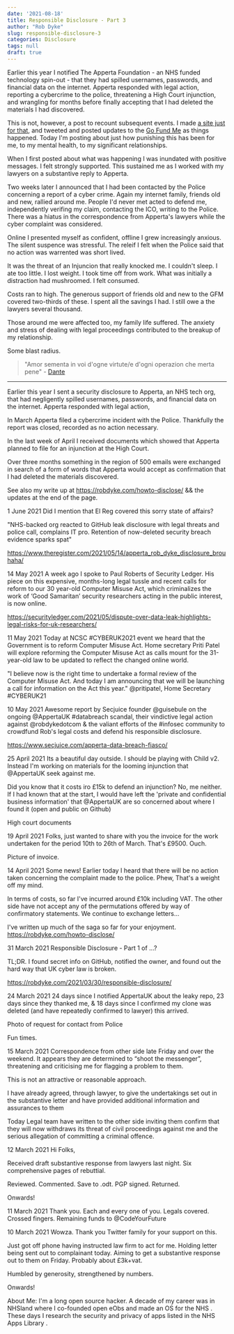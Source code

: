 ```yaml
---
date: '2021-08-18'
title: Responsible Disclosure - Part 3
author: "Rob Dyke"
slug: responsible-disclosure-3
categories: Disclosure
tags: null
draft: true
---
```


Earlier this year I notified The Apperta Foundation - an NHS funded technology spin-out - that they had spilled usernames, passwords, and financial data on the internet. Apperta responded with legal action, reporting a cybercrime to the police, threatening a High Court injunction, and wrangling for months before finally accepting that I had deleted the materials I had discovered.

This is not, however, a post to recount subsequent events. I made [a site just for that](https://robdyke.com/howto-disclose/), and tweeted and posted updates to the [Go Fund Me](https://www.gofundme.com/f/responsible-rob) as things happened. Today I'm posting about just how punishing this has been for me, to my mental health, to my significant relationships.

When I first posted about what was happening I was inundated with positive messages. I felt strongly supported. This sustained me as I worked with my lawyers on a substantive reply to Apperta.

Two weeks later I announced that I had been contacted by the Police concerning a report of a cyber crime. Again my internet family, friends old and new, rallied around me. People I'd never met acted to defend me, independently verifing my claim, contacting the ICO, writing to the Police. There was a hiatus in the correspondence from Apperta's lawyers while the cyber complaint was considered.

Online I presented myself as confident, offline I grew increasingly anxious. The silent suspence was stressful. The releif I felt when the Police said that no action was warrented was short lived.

It was the threat of an Injuncion that really knocked me. I couldn't sleep. I ate too little. I lost weight. I took time off from work. What was initially a distraction had mushroomed. I felt consumed.

Costs ran to high. The generous support of friends old and new to the GFM covered two-thirds of these. I spent all the savings I had. I still owe a the lawyers several thousand.

Those around me were affected too, my family life suffered. The anxiety and stress of dealing with legal proceedings contributed to the breakup of my relationship.

Some blast radius.

> "Amor sementa in voi d'ogne virtute/e d'ogni operazion che merta pene" - [Dante](https://en.wikipedia.org/wiki/No_good_deed_goes_unpunished)

***


Earlier this year I sent a security disclosure to Apperta, an NHS tech org, that had negligently spilled usernames, passwords, and financial data on the internet. Apperta responded with legal action, 

In March Apperta filed a cybercrime incident with the Police. Thankfully the report was closed, recorded as no action  necessary.

In the last week of April I received documents which showed that Apperta planned to file for an injunction at the High Court.

Over three months something in the region of 500 emails were exchanged in search of a form of words that Apperta would accept as confirmation that I had deleted the materials discovered.

See also my write up at https://robdyke.com/howto-disclose/ &&  the updates at the end of the page.


1 June 2021
Did I mention that El Reg covered this sorry state of affairs?

"NHS-backed org reacted to GitHub leak disclosure with legal threats and police call, complains IT pro.
Retention of now-deleted security breach evidence sparks spat"

https://www.theregister.com/2021/05/14/apperta_rob_dyke_disclosure_brouhaha/

14 May 2021
A week ago I spoke to Paul Roberts of Security Ledger. His piece on this expensive, months-long legal tussle and recent calls for reform to our 30 year-old Computer Misuse Act, which criminalizes the work of ‘Good Samaritan’ security researchers acting in the public interest, is now online.

https://securityledger.com/2021/05/dispute-over-data-leak-highlights-legal-risks-for-uk-researchers/

11 May 2021
Today at NCSC #CYBERUK2021 event we heard that the Government is to reform Computer Misuse Act. Home secretary Priti Patel will explore reforming the Computer Misuse Act as calls mount for the 31-year-old law to be updated to reflect the changed online world.

"I believe now is the right time to undertake a formal review of the Computer Misuse Act. And today I am announcing that we will be launching a call for information on the Act this year." @pritipatel, Home Secretary #CYBERUK21

10 May 2021
Awesome report by Secjuice founder @guisebule on the ongoing @AppertaUK #databreach scandal, their vindictive legal action against @robdykedotcom & the valiant efforts of the #infosec community to crowdfund Rob's legal costs and defend his responsible disclosure.

https://www.secjuice.com/apperta-data-breach-fiasco/

25 April 2021
Its a beautiful day outside. I should be playing with Child v2. Instead I'm working on materials for the looming injunction that @AppertaUK seek against me.

Did you know that it costs iro £15k to defend an injunction? No, me neither. If I had known that at the start, I would have left the 'private and confidential business information' that @AppertaUK are so concerned about where I found it (open and public on Github)

High court documents

19 April 2021
Folks, just wanted to share with you the invoice for the work undertaken for the period 10th to 26th of March. That's £9500. Ouch.

Picture of invoice.

14 April 2021
Some news! Earlier today I heard that there will be no action taken concerning the complaint made to the police. Phew, That's a weight off my mind.

In terms of costs, so far I've incurred around £10k including VAT. The other side have not accept any of the permutations offered by way of confirmatory statements. We continue to exchange letters...

I've written up much of the saga so far for your enjoyment. https://robdyke.com/howto-disclose/

31 March 2021
Responsible Disclosure - Part 1 of ...?

TL;DR. I found secret info on GitHub, notified the owner, and found out the hard way that UK cyber law is broken.

https://robdyke.com/2021/03/30/responsible-disclosure/

24 March 2021
24 days since I notified AppertaUK about the leaky repo, 23 days since they thanked me, & 18 days since I confirmed my clone was deleted (and have repeatedly confirmed to lawyer) this arrived.

Photo of request for contact from Police

Fun times.

15 March 2021
Correspondence from other side late Friday and over the weekend. It appears they are determined to “shoot the messenger”, threatening and criticising me for flagging a problem to them.

This is not an attractive or reasonable approach.

I have already agreed, through lawyer, to give the undertakings set out in the substantive letter and have provided additional information and assurances to them

Today Legal team have written to the other side inviting them confirm that they will now withdraws its threat of civil proceedings against me and the serious allegation of committing a criminal offence.

12 March 2021
Hi Folks,

Received draft substantive response from lawyers last night. Six comprehensive pages of rebuttial.

Reviewed. Commented. Save to .odt. PGP signed. Returned.

Onwards! <insert penguin gif here>

11 March 2021
Thank you. Each and every one of you. Legals covered. Crossed fingers. Remaining funds to @CodeYourFuture

10 March 2021
Wowza. Thank you Twitter family for your support on this.

Just got off phone having instructed law firm to act for me. Holding letter being sent out to complainant today. Aiming to get a substantive response out to them on Friday. Probably about £3k+vat.

Humbled by generosity, strengthened by numbers.

Onwards!

<Insert penguin gif here>




About Me: I'm a  long open source hacker. A decade of my career was in NHSland where I co-founded open eObs  and made an OS for the NHS  . These days I research the security and privacy of apps listed in the NHS Apps Library .